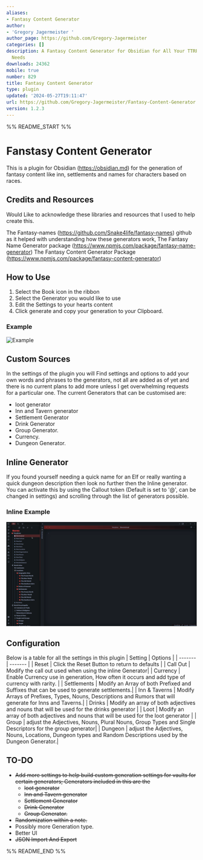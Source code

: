 ```yaml
---
aliases:
- Fantasy Content Generator
author:
- 'Gregory Jagermeister '
author_page: https://github.com/Gregory-Jagermeister
categories: []
description: A Fantasy Content Generator for Obsidian for All Your TTRPG / World Building
  Needs
downloads: 24362
mobile: true
number: 829
title: Fantasy Content Generator
type: plugin
updated: '2024-05-27T19:11:47'
url: https://github.com/Gregory-Jagermeister/Fantasy-Content-Generator
version: 1.2.3
---
```


%% README_START %%

# Fanstasy Content Generator

This is a plugin for Obsidian (<https://obsidian.md>) for the generation of fantasy content like inn, settlements and names for characters based on races.

## Credits and Resources

Would Like to acknowledge these libraries and resources that I used to help create this.

The Fantasy-names (<https://github.com/Snake4life/fantasy-names>) github as it helped with understanding how these generators work,
The Fantasy Name Generator package (<https://www.npmjs.com/package/fantasy-name-generator>)
The Fantasy Content Generator Package (<https://www.npmjs.com/package/fantasy-content-generator>)

## How to Use

1. Select the Book icon in the ribbon
2. Select the Generator you would like to use
3. Edit the Settings to your hearts content
4. Click generate and copy your generation to your Clipboard.

### Example

![Example](https://raw.githubusercontent.com/Gregory-Jagermeister/Fantasy-Content-Generator/HEAD/Obsidian-Fantasy-Content-Generator-Compressed.gif)

## Custom Sources

In the settings of the plugin you will Find settings and options to add your own words and phrases to the generators, not all are added as of yet and there is no current plans to add more unless I get overwhelming requests for a particular one. The current Generators that can be customised are:

- loot generator
- Inn and Tavern generator
- Settlement Generator
- Drink Generator
- Group Generator.
- Currency.
- Dungeon Generator.

## Inline Generator

If you found yourself needing a quick name for an Elf or really wanting a quick dungeon description then look no further then the Inline generator. You can activate this by using the Callout token (Default is set to '@', can be changed in settings) and scrolling through the list of generators possible.

### Inline Example

![Example](https://raw.githubusercontent.com/Gregory-Jagermeister/Fantasy-Content-Generator/HEAD/Obsidian_mrGSNRjLpe.gif)

## Configuration

Below is a table for all the settings in this plugin
| Setting | Options |
| ------- | ------- |
| Reset | Click the Reset Button to return to defaults |
| Call Out | Modify the call out used when using the inline Generator|
| Currency | Enable Currency use in generation, How often it occurs and add type of currency with rarity. |
| Settlements | Modify an Array of both Prefixed and Suffixes that can be used to generate settlements.|
| Inn & Taverns | Modify Arrays of Prefixes, Types, Nouns, Descriptions and Rumors that will generate for Inns and Taverns.|
| Drinks | Modify an array of both adjectives and nouns that will be used for the drinks generator |
| Loot | Modify an array of both adjectives and nouns that will be used for the loot generator |
| Group | adjust the Adjectives, Nouns, Plural Nouns, Group Types and Single Descriptors for the group generator|
| Dungeon | adjust the Adjectives, Nouns, Locations, Dungeon types and Random Descriptions used by the Dungeon Generator.|

## TO-DO

- ~~Add more settings to help build custom generation settings for vaults for certain generators; Generators included in this are the~~
  - ~~loot generator~~
  - ~~Inn and Tavern generator~~
  - ~~Settlement Generator~~
  - ~~Drink Generator~~
  - ~~Group Generator.~~
- ~~Randomization within a note.~~
- Possibly more Generation type.
- Better UI
- ~~JSON Import And Export~~


%% README_END %%